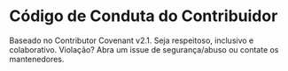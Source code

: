 # Código de Conduta do Contribuidor
Baseado no Contributor Covenant v2.1. Seja respeitoso, inclusivo e colaborativo.
Violação? Abra um issue de segurança/abuso ou contate os mantenedores.

